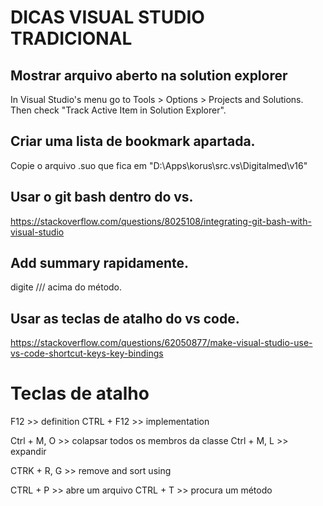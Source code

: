 # DICAS VISUAL STUDIO TRADICIONAL

## Mostrar arquivo aberto na solution explorer
In Visual Studio's menu go to Tools > Options > Projects and Solutions. Then check "Track Active Item in Solution Explorer".

## Criar uma lista de bookmark apartada.
Copie o arquivo .suo que fica em "D:\Apps\korus\src\.vs\Digitalmed\v16"

## Usar o git bash dentro do vs.
https://stackoverflow.com/questions/8025108/integrating-git-bash-with-visual-studio

## Add summary rapidamente.
digite /// acima do método.

## Usar as teclas de atalho do vs code.
https://stackoverflow.com/questions/62050877/make-visual-studio-use-vs-code-shortcut-keys-key-bindings


# Teclas de atalho
F12        >> definition
CTRL + F12 >> implementation

Ctrl + M, O >> colapsar todos os membros da classe
Ctrl + M, L >> expandir 

CTRK + R, G >> remove and sort using

CTRL + P >> abre um arquivo
CTRL + T >> procura um método
